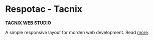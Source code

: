 # Respotac - Tacnix

**[TACNIX WEB STUDIO](http://tacnix.com/ "TACNIX WEB STUDIO")**

A simple responsive layout for morden web development. Read [more](http://tacnix.com/respotac/ "more").
